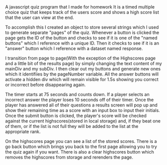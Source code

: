 ##
A javascript quiz program that I made for homework
It is a timed multiple choice quiz that keeps track 
of the users score and shows a high score list that
the user can view at the end.

To accomplish this I created an object to store several
strings which I used to generate separate "pages" of 
the quiz. Whenever a button is clicked the page gets the
ID of the button and checks to see if it is one of the 
"named buttons" which I reference with a unique ID. Then
it checks to see if it is an "answer" button which I 
reference with a dataset named response.

I transition from page to page(With the exception of
the Highscores page and a little bit of the results
page) by simply changing the text content of my mainDiv
and my subDiv. I then clear out my buttons and generate 
new ones which it identifiies by the pageNumber variable.
All the answer buttons will activate a hidden div which
will remain visible for 1.5s showing you correct or 
incorrect before disappearing again.

The timer starts at 75 seconds and counts down. If a 
player selects an incorrect answer the player loses 10
seconds off of their timer. Once the player has answered all
of their questions a results screen will pop up and show 
their remaining time as a score with an input box to 
input their initials. Once the submit button is clicked, 
the player's score will be checked against the current 
highscores(stored in local storage) and, if they beat one 
of them, or if the list is not full they will be added to the
list at the appropriate rank.

On the highscores page you can see a list of the stored scores.
There is a go back button which brings you back to the first page
allowing you to try the quiz again if you want. There is also a 
clear highscores button which removes the highscores from storage
and rerenders the page.